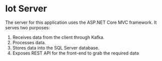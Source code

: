 # Iot Server
The server for this application uses the ASP.NET Core MVC framework.
It serves two purposes:
1. Receives data from the client through Kafka.
2. Processes data.
3. Stores data into the SQL Server database.
4. Exposes REST API for the front-end to grab the required data
